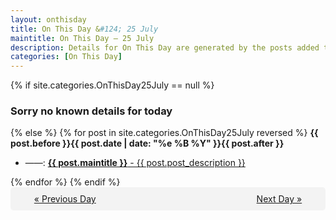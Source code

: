 ```yaml
---
layout: onthisday
title: On This Day &#124; 25 July
maintitle: On This Day — 25 July
description: Details for On This Day are generated by the posts added to the website so the content is subject to changes/updates over time.
categories: [On This Day]
---
```


{% if site.categories.OnThisDay25July == null %}
<h3>Sorry no known details for today</h3>
{% else %}
{% for post in site.categories.OnThisDay25July reversed %}
<strong>{{ post.before }}{{ post.date | date: "%e %B %Y" }}{{ post.after }}</strong>
<ul>
<li> ——: <a class="{{ post.class }}" href="{{ post.url }}"><strong>{{ post.maintitle }}</strong> - {{ post.post_description }}</a></li>
</ul>
{% endfor %}
{% endif %}
<br />
<div style="background-color: #f3f3f3; padding: 10px; border-radius: 5px; text-align: center; display: flex; justify-content: space-evenly;">
<a href="/onthisday/07/07-24">« Previous Day</a>
<span style="visibility:hidden;">[ Visit Leap Year February 29 ]</span>
<a href="/onthisday/07/07-26">Next Day »</a>
</div>
